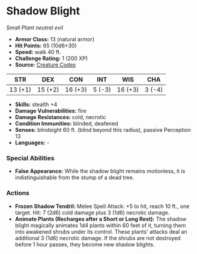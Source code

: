 # Shadow Blight

*Small* *Plant* *neutral evil*

- **Armor Class:** 13 (natural armor)
- **Hit Points:** 65 (10d6+30)
- **Speed:** walk 40 ft.
- **Challenge Rating:** 1 (200 XP)
- **Source:** [Creature Codex](https://koboldpress.com/kpstore/product/creature-codex-for-5th-edition-dnd/)

| STR | DEX | CON | INT | WIS | CHA |
| --- | --- | --- | --- | --- | --- |
| 13 (+1) | 15 (+2) | 16 (+3) | 5 (-3) | 16 (+3) | 3 (-4) |

- **Skills:** stealth +4
- **Damage Vulnerabilities:** fire
- **Damage Resistances:** cold, necrotic
- **Condition Immunities:** blinded, deafened
- **Senses:** blindsight 60 ft. (blind beyond this radius), passive Perception 13
- **Languages:** -
### Special Abilities
- **False Appearance:** While the shadow blight remains motionless, it is indistinguishable from the stump of a dead tree.
### Actions
- **Frozen Shadow Tendril:** Melee Spell Attack: +5 to hit, reach 10 ft., one target. Hit: 7 (2d6) cold damage plus 3 (1d6) necrotic damage.
- **Animate Plants (Recharges after a Short or Long Rest):** The shadow blight magically animates 1d4 plants within 60 feet of it, turning them into awakened shrubs under its control. These plants' attacks deal an additional 3 (1d6) necrotic damage. If the shrubs are not destroyed before 1 hour passes, they become new shadow blights.
